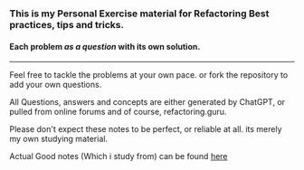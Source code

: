 ### This is my Personal Exercise material for Refactoring Best practices, tips and tricks.

#### Each problem _as a question_ with its own solution.
---

Feel free to tackle the problems at your own pace. or fork the repository to add your own questions.

All Questions, answers and concepts are either generated by ChatGPT, or pulled from online forums and of course, refactoring.guru.

Please don't expect these notes to be perfect, or reliable at all.
its merely my own studying material.

Actual Good notes (Which i study from) can be found [here](refactoring.guru)